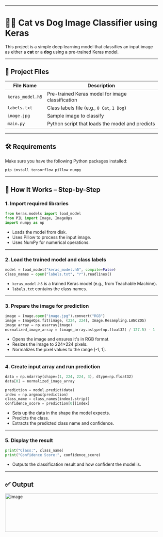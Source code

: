 

---

# 🐶🐱 Cat vs Dog Image Classifier using Keras

This project is a simple deep learning model that classifies an input image as either a **cat** or a **dog** using a pre-trained Keras model.

---

## 📁 Project Files

| File Name        | Description                                      |
| ---------------- | ------------------------------------------------ |
| `keras_model.h5` | Pre-trained Keras model for image classification |
| `labels.txt`     | Class labels file (e.g., `0 Cat`, `1 Dog`)       |
| `image.jpg`      | Sample image to classify                         |
| `main.py`        | Python script that loads the model and predicts  |

---

## 🛠 Requirements

Make sure you have the following Python packages installed:

```bash
pip install tensorflow pillow numpy
```

---

## 📸 How It Works – Step-by-Step

### 1. **Import required libraries**

```python
from keras.models import load_model
from PIL import Image, ImageOps
import numpy as np
```

* Loads the model from disk.
* Uses Pillow to process the input image.
* Uses NumPy for numerical operations.

---

### 2. **Load the trained model and class labels**

```python
model = load_model("keras_model.h5", compile=False)
class_names = open("labels.txt", "r").readlines()
```

* `keras_model.h5` is a trained Keras model (e.g., from Teachable Machine).
* `labels.txt` contains the class names.

---

### 3. **Prepare the image for prediction**

```python
image = Image.open("image.jpg").convert("RGB")
image = ImageOps.fit(image, (224, 224), Image.Resampling.LANCZOS)
image_array = np.asarray(image)
normalized_image_array = (image_array.astype(np.float32) / 127.5) - 1
```

* Opens the image and ensures it's in RGB format.
* Resizes the image to 224×224 pixels.
* Normalizes the pixel values to the range \[-1, 1].

---

### 4. **Create input array and run prediction**

```python
data = np.ndarray(shape=(1, 224, 224, 3), dtype=np.float32)
data[0] = normalized_image_array

prediction = model.predict(data)
index = np.argmax(prediction)
class_name = class_names[index].strip()
confidence_score = prediction[0][index]
```

* Sets up the data in the shape the model expects.
* Predicts the class.
* Extracts the predicted class name and confidence.

---

### 5. **Display the result**

```python
print("Class:", class_name)
print("Confidence Score:", confidence_score)
```

* Outputs the classification result and how confident the model is.

---

## ✅ Output


<img width="1227" height="126" alt="image" src="https://github.com/user-attachments/assets/7040b940-f157-4a31-a17e-a07ccf2e4052" />






